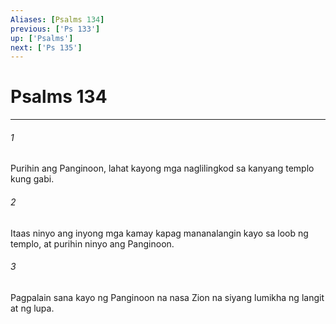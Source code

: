 ```yaml
---
Aliases: [Psalms 134]
previous: ['Ps 133']
up: ['Psalms']
next: ['Ps 135']
---
```

# Psalms 134

***


###### 1 


Purihin ang Panginoon, lahat kayong mga naglilingkod sa kanyang templo kung gabi. 


###### 2 


Itaas ninyo ang inyong mga kamay kapag mananalangin kayo sa loob ng templo, at purihin ninyo ang Panginoon. 


###### 3 


Pagpalain sana kayo ng Panginoon na nasa Zion na siyang lumikha ng langit at ng lupa.

